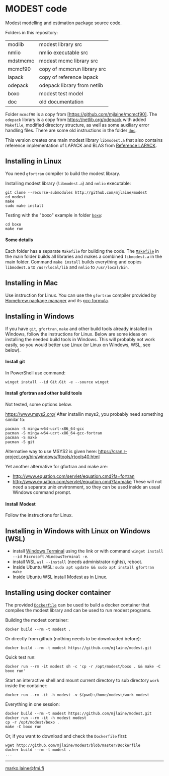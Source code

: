 # MODEST code

Modest modelling and estimation package source code.

Folders in this repository:

|          |                             |
|----------|-----------------------------|
| modlib   | modest library src          |
| nmlio    | nmlio executable src        |
| mdstmcmc | modest mcmc library src     |
| mcmcf90  | copy of mcmcrun library src |
| lapack   | copy of reference lapack    |
| odepack  | odepack library from netlib |
| boxo     | modest test model           |
| doc      | old documentation           |


Folder `mcmcf90` is a copy from [https://github.com/mjlaine/mcmcf90]. The `odepack` library is a copy from https://netlib.org/odepack with added `Makefile`, modified directory structure, as well as some auxiliary error handling files. There are some old instructions in the folder [`doc`](doc).

This version creates one main modest library `libmodest.a` that also contains reference implementation of LAPACK and BLAS from  [Reference LAPACK](https://github.com/Reference-LAPACK/lapack). 


## Installing in Linux

You need `gfortran` compiler to build the modest library.

Installing modest library (`libmodest.a`) and `nmlio` executable:
```
git clone --recurse-submodules http://github.com/mjlaine/modest
cd modest
make
sudo make install
```

Testing with the "boxo" example in folder [`boxo`](boxo):
```
cd boxo
make run
```

#### Some details

Each folder has a separate `Makefile` for building the code. The [`Makefile`](Makefile) in the main folder builds all libraries and makes a combined `libmodest.a` in the main folder.  Command `make install` builds everything and copies `libmodest.a` to `/usr/local/lib` and `nmlio` to `/usr/local/bin`.

## Installing in Mac

Use instruction for Linux. You can use the `gfortran` compiler provided by [Homebrew package manager](https://brew.sh/) and its [gcc formula](https://formulae.brew.sh/formula/gcc).

## Installing in Windows

If you have `git`, `gfortran`, `make` and other build tools already installed in Windows, follow the instructions for Linux. Below are some ideas on installing the needed build tools in Windows. This will probably not work easily, so you would better use Linux (or Linux on Windows, WSL, see below).

#### Install git

In PowerShell use command:
```
winget install --id Git.Git -e --source winget
```

#### Install gfortran and other build tools

Not tested, some options below.

https://www.msys2.org/
After installin msys2, you probably need something similar to:
```
pacman -S mingw-w64-ucrt-x86_64-gcc
pacman -S mingw-w64-ucrt-x86_64-gcc-fortran
pacman -S make
pacman -S git
```

Alternative way to use MSYS2 is given here:
https://cran.r-project.org/bin/windows/Rtools/rtools40.html

Yet another alternative for gfortran and make are:
 - http://www.equation.com/servlet/equation.cmd?fa=fortran
 - http://www.equation.com/servlet/equation.cmd?fa=make
These will not need a separate unix environment, so they can be used inside an usual Windows command prompt.

#### Install Modest

Follow the instructions for Linux.

## Installing in Windows with Linux on Windows (WSL)

 - install [Windows Terminal](https://aka.ms/terminal) using the link or with command `winget install --id Microsoft.WindowsTerminal -e`.
 - install WSL `wsl --install` (needs administrator rights), reboot.
 - Inside Ubuntu WSL: `sudo apt update && sudo apt install gfortran make`
 - Inside Ubuntu WSL install Modest as in Linux.

## Installing using docker container

The provided [`Dockerfile`](Dockerfile) can be used to build a docker container that compiles the modest library and can be used to run modest programs.

Building the modest container:
```
docker build --rm -t modest .
```

Or directly from github (nothing needs to be downloaded before):
```
docker build --rm -t modest https://github.com/mjlaine/modest.git
```

Quick test run:
```
docker run --rm -it modest sh -c 'cp -r /opt/modest/boxo . && make -C boxo run'
```

Start an interactive shell and mount current directory to sub directory `work` inside the container:
```
docker run --rm -it -h modest -v $(pwd):/home/modest/work modest
```

Everything in one session:
```
docker build --rm -t modest https://github.com/mjlaine/modest.git
docker run --rm -it -h modest modest
cp -r /opt/modest/boxo .
make -C boxo run
```

Or, if you want to download and check the `Dockerfile` first:
```
wget http://github.com/mjlaine/modest/blob/master/Dockerfile
docker build --rm -t modest .
...
```


---
marko.laine@fmi.fi
